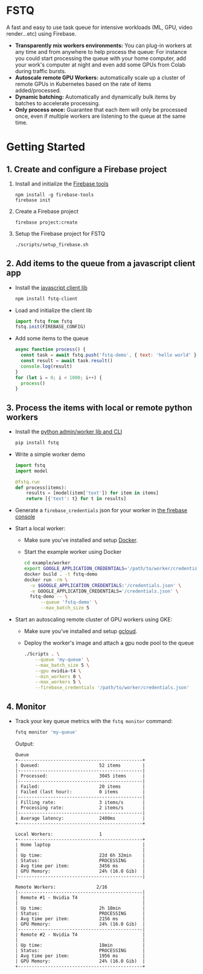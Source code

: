 # FSTQ

A fast and easy to use task queue for intensive workloads (ML, GPU, video
render...etc) using Firebase.

- **Transparently mix workers environments:** You can plug-in workers at any
  time and from anywhere to help process the queue: For instance you could start
  processing the queue with your home computer, add your work's computer at
  night and even add some GPUs from Colab during traffic bursts.
- **Autoscale remote GPU Workers:** automatically scale up a cluster of remote
  GPUs in Kubernetes based on the rate of items added/processed.
- **Dynamic batching:** Automatically and dynamically bulk items by batches
  to accelerate processing.
- **Only process once:** Guarantee that each item will only be processed once,
  even if multiple workers are listening to the queue at the same time.

# Getting Started

## 1. Create and configure a Firebase project

1. Install and initialize the [Firebase tools](#)

   ```
   npm install -g firebase-tools
   firebase init
   ```

2. Create a Firebase project

   ```
   firebase project:create
   ```

3. Setup the Firebase project for FSTQ

   ```sh
   ./scripts/setup_firebase.sh
   ```

## 2. Add items to the queue from a javascript client app

- Install the [javascript client lib](#)

  ```sh
  npm install fstq-client
  ```

- Load and initialize the client lib

  ```js
  import fstq from fstq
  fstq.init(FIREBASE_CONFIG)
  ```

- Add some items to the queue
  ```js
  async function process() {
    const task = await fstq.push('fstq-demo', { text: 'hello world' })
    const result = await task.result()
    console.log(result)
  }
  for (let i = 0; i < 1000; i++) {
    process()
  }
  ```

## 3. Process the items with local or remote python workers

- Install the [python admin/worker lib and CLI](#)

  ```sh
  pip install fstq
  ```

- Write a simple worker demo

  ```python
  import fstq
  import model

  @fstq.run
  def process(items):
      results = [model(item['text']) for item in items]
      return [{'text': t} for t in results]
  ```

- Generate a `firebase_credentials` json for your worker in
  [the firebase console](#)

- Start a local worker:

  - Make sure you've installed and setup [Docker](#).

  - Start the example worker using Docker
    ```sh
    cd example/worker
    export GOOGLE_APPLICATION_CREDENTIALS='/path/to/worker/credentials.json'
    docker build . -t fstq-demo
    docker run -rm \
      -v $GOOGLE_APPLICATION_CREDENTIALS:'/credentials.json' \
      -e GOOGLE_APPLICATION_CREDENTIALS='/credentials.json' \
      fstq-demo -- \
          --queue 'fstq-demo' \
          --max_batch_size 5
    ```

- Start an autoscaling remote cluster of GPU workers using GKE:

  - Make sure you've installed and setup [gcloud](#).

  - Deploy the worker's image and attach a gpu node pool to the queue

    ```sh
    ./Scripts . \
        --queue 'my-queue' \
        --max_batch_size 5 \
        --gpu nvidia-t4 \
        --min_workers 0 \
        --max_workers 5 \
        --firebase_credentials '/path/to/worker/credentials.json'
    ```

## 4. Monitor

- Track your key queue metrics with the `fstq monitor` command:

  ```sh
  fstq monitor 'my-queue'
  ```

  Output:

  ```
  Queue
  +----------------------------------------------+
  | Queued:                      52 items        |
  |----------------------------------------------|
  | Processed:                   3045 items      |
  |----------------------------------------------|
  | Failed:                      20 items        |
  | Failed (last hour):          0 items         |
  |----------------------------------------------|
  | Filling rate:                3 items/s       |
  | Processing rate:             2 items/s       |
  |----------------------------------------------|
  | Average latency:             2400ms          |
  +----------------------------------------------+

  Local Workers:                 1
  +----------------------------------------------+
  | Home laptop                                  |
  |                                              |
  | Up time:                     22d 6h 32min    |
  | Status:                      PROCESSING      |
  | Avg time per item:           3456 ms         |
  | GPU Memory:                  24% (16.0 Gib)  |
  |----------------------------------------------|

  Remote Workers:               2/16
  |----------------------------------------------|
  | Remote #1 - Nvidia T4                        |
  |                                              |
  | Up time:                     2h 18min        |
  | Status:                      PROCESSING      |
  | Avg time per item:           2156 ms         |
  | GPU Memory:                  24% (16.0 Gib)  |
  |----------------------------------------------|
  | Remote #2 - Nvidia T4                        |
  |                                              |
  | Up time:                     18min           |
  | Status:                      PROCESSING      |
  | Avg time per item:           1956 ms         |
  | GPU Memory:                  24% (16.0 Gib)  |
  +----------------------------------------------+
  ```
